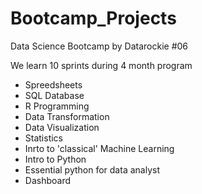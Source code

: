 # Bootcamp_Projects

Data Science Bootcamp by Datarockie #06

We learn 10 sprints during 4 month program
  - Spreedsheets
  - SQL Database
  - R Programming
  - Data Transformation
  - Data Visualization
  - Statistics
  - Inrto to 'classical' Machine Learning
  - Intro to Python
  - Essential python for data analyst
  - Dashboard
  
